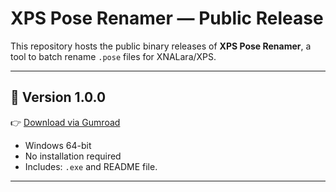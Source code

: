 # XPS Pose Renamer — Public Release

This repository hosts the public binary releases of **XPS Pose Renamer**, a tool to batch rename `.pose` files for XNALara/XPS.

---

## 🔽 Version 1.0.0

👉 [Download via Gumroad](https://hanshelia.gumroad.com/l/ealdcz)

- Windows 64-bit
- No installation required
- Includes: `.exe` and README file.


---
